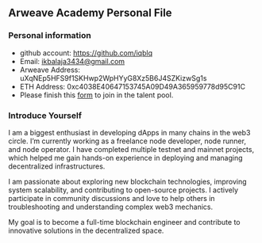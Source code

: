 ## Arweave Academy Personal File

### Personal information

- github account: https://github.com/iqblq
- Email: ikbalaja3434@gmail.com 
- Arweave Address: uXqNEp5HFS9f1SKHwp2WpHYyG8Xz5B6J4SZKizwSg1s
- ETH Address: 0xc4038E40647153745A09D49A365959778d95C91C
- Please finish this [form](https://docs.google.com/forms/d/e/1FAIpQLSfWA5fIIcBgmRppm3jNz5vmf9Mai_QMVil-2pO4r7YKn_Zhtw/viewform?usp=sf_link) to join in the talent pool.

### Introduce Yourself
I am a biggest enthusiast in developing dApps in many chains in the web3 circle. I’m currently working as a freelance node developer, node runner, and node operator. I have completed multiple testnet and mainnet projects, which helped me gain hands-on experience in deploying and managing decentralized infrastructures. 

I am passionate about exploring new blockchain technologies, improving system scalability, and contributing to open-source projects. I actively participate in community discussions and love to help others in troubleshooting and understanding complex web3 mechanics.

My goal is to become a full-time blockchain engineer and contribute to innovative solutions in the decentralized space.
